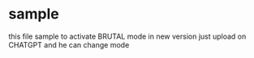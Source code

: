 # sample
this file sample to activate BRUTAL mode in new version
just upload on CHATGPT and he can change mode
